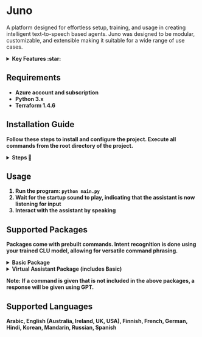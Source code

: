 # Juno 
A platform designed for effortless setup, training, and usage in creating intelligent text-to-speech based agents. Juno was designed to be modular, customizable, and extensible making it suitable for a wide range of use cases.

<details>
<summary><b>Key Features :star:</summary>
   
### Azure Powered 

- Leverages Azure's Cognitive Services for speech recognition, intent recognition, and text-to-speech capabilities. Elevenlabs is also available as an alternate option for text-to-speech.

### Human-Like Interactions 

- Integrates OpenAI's GPT-3.5-Turbo to provide a more natural, human-like conversation experience.

### Broad Conversational Skills 

- Trained on an extensive dataset that covers a wide range of conversational commands, providing efficient responses across diverse scenarios and inquiries.

### Built-In Commands 

- Commands come in packages for specific use cases. See the 'Supported Packages' section for more details.

### Contextual Awareness 

- Stores and utilizes conversation history to provide contextual awareness to the agents.
  
</details>

## Requirements
- Azure account and subscription
- Python 3.x
- Terraform 1.4.6

## Installation Guide

Follow these steps to install and configure the project. Execute all commands from the root directory of the project.

<details>
<summary><b>Steps 🔽 </b></summary>

### Step 1: Install Required Packages

Run the following command to install the necessary packages:

```bash
pip install -r requirements.txt
```

### Step 2: Customize Configuration

Open the secret configuration file in your text editor for customization:

```bash
code configuration/secrets/secret_config.yaml
```
Update the file with your personal settings and save it.

### Step 3: Sign into Azure Acount

Log into your Azure account using the Azure CLI:

```bash
az login
```

### Step 4: Create Azure Resources

Navigate to the infra directory and run the script to create the necessary Azure resources:

```bash
cd infra && ./create_infrastructure.sh
```
**What This Does**: 
- A Resource Group is built containing Speech Services, Language Understanding, and Translator resources.
- A Key Vault is also created to securely store all essential keys and endpoint values.

### Step 5: Encrypt and Secure Secret Data

Navigate back to root directory and run the script to save and encrypt all secret data locally:

```bash
cd .. && python -m configuration.manage_secrets
```

### Step 6: Train CLU Model

Start the training session for your Conversation Language Understanding (CLU) model:

```bash
python -m training.begin_training_session
```
After training and deploying is complete, you can view your trained model at: https://language.cognitive.azure.com/home

</details>

## Usage
1. Run the program: `python main.py`
2. Wait for the startup sound to play, indicating that the assistant is now listening for input
3. Interact with the assistant by speaking

## Supported Packages
Packages come with prebuilt commands.
Intent recognition is done using your trained CLU model, allowing for versatile command phrasing.

<details>
<summary><b>Basic Package</b></summary>

#### Control Behavior
| Command | Response |
| ------- | -------- |
| Mute | Mutes the agent's responses |
| Unmute | Unmutes the agent's responses |
| Pause | Pauses all of the agent's functionalities |
| Exit | Terminates the program |
#### Personalization
| Command | Response |
| ------- | -------- |
| Change language to {language} | Changes the language of the agent to {language} |
| Change gender to {gender} | Changes the gender of the agent to {gender} |
| Change role to {role} | Changes the role of the agent to {role} |
| Change voice | Changes the agent's voice |

</details>

<details>
<summary><b>Virtual Assistant Package</b> (includes Basic)</summary>

#### Weather Retrieval
| Command | Response |
| ------- | -------- |
| What is the weather in {location} | Provides the current temperature in {location} |
#### Speech Translation
| Command | Response |
| ------- | -------- |
| Translate {speech} into {language} | Translates {speech} into {language} |
#### Control Lights
| Command | Response |
| ------- | -------- |
| Turn lights {off/on} | Turns the lights {off/on} |
| Change light color to {color} | Changes the light color to {color} |
#### Control Music 
| Command | Response |
| ------- | -------- |
| Play {song} | Plays {song} |
| Pause song | Pauses song |
| Play next song | Plays next song |
| Lower volume | Lowers volume of song playing by 10% |
| Raise volume | Raises volume of song playing by 10% |
#### Set Alarm
| Command | Response |
| ------- | -------- |
| Set an alarm for {day and time} | Sets an alarm for {day and time} |
#### Set Reminder
| Command | Response |
| ------- | -------- |
| Set a reminder for {day and time} to do {reminder} | Sets a reminder for {day and time} to do {reminder} |
#### Set Timer
| Command | Response |
| ------- | -------- |
| Set a timer for {time} {metric} | Sets a timer for {time} {metric} |
#### News Retrieval 
| Command | Response |
| ------- | -------- |
| Give me the news | A summary of the current top news stories (summarized using GPT) |
#### Web Browsing
| Command | Response |
| ------- | -------- |
| Open {website} | Opens the specified {website} |
| Search {speech} | Conducts a Google search for {speech} |
| Search youtube for {speech} | Conducts a YouTube search for {speech} |

</details>

Note: If a command is given that is not included in the above packages, a response will be given using GPT.
   
 ## Supported Languages
 Arabic, English (Australia, Ireland, UK, USA), Finnish, French, German, Hindi, Korean, Mandarin, Russian, Spanish
